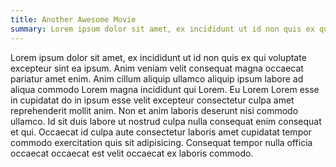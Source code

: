 ```yaml
---
title: Another Awesome Movie
summary: Lorem ipsum dolor sit amet, ex incididunt ut id non quis ex qui voluptate excepteur sint ea ipsum
---
```


Lorem ipsum dolor sit amet, ex incididunt ut id non quis ex qui voluptate excepteur sint ea ipsum. 
Anim veniam velit consequat magna occaecat pariatur amet enim. 
Anim cillum aliquip ullamco aliquip ipsum labore ad aliqua commodo Lorem magna incididunt qui Lorem. 
Eu Lorem Lorem esse in cupidatat do in ipsum esse velit excepteur consectetur culpa amet reprehenderit 
mollit anim. Non et anim laboris deserunt nisi commodo ullamco. Id sit duis labore ut nostrud 
culpa nulla consequat enim consequat et qui. Occaecat id culpa aute consectetur laboris amet 
cupidatat tempor commodo exercitation quis sit adipisicing. Consequat tempor nulla officia 
occaecat occaecat est velit occaecat ex laboris commodo.
